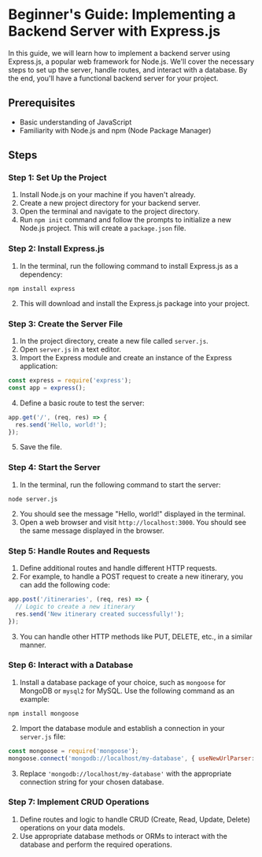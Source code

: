 # Beginner's Guide: Implementing a Backend Server with Express.js

In this guide, we will learn how to implement a backend server using Express.js, a popular web framework for Node.js. We'll cover the necessary steps to set up the server, handle routes, and interact with a database. By the end, you'll have a functional backend server for your project.

## Prerequisites
- Basic understanding of JavaScript
- Familiarity with Node.js and npm (Node Package Manager)

## Steps

### Step 1: Set Up the Project
1. Install Node.js on your machine if you haven't already.
2. Create a new project directory for your backend server.
3. Open the terminal and navigate to the project directory.
4. Run `npm init` command and follow the prompts to initialize a new Node.js project. This will create a `package.json` file.

### Step 2: Install Express.js
1. In the terminal, run the following command to install Express.js as a dependency:
```shell
npm install express
```
2. This will download and install the Express.js package into your project.

### Step 3: Create the Server File
1. In the project directory, create a new file called `server.js`.
2. Open `server.js` in a text editor.
3. Import the Express module and create an instance of the Express application:
```javascript
const express = require('express');
const app = express();
```
4. Define a basic route to test the server:
```javascript
app.get('/', (req, res) => {
  res.send('Hello, world!');
});
```
5. Save the file.

### Step 4: Start the Server
1. In the terminal, run the following command to start the server:
```shell
node server.js
```
2. You should see the message "Hello, world!" displayed in the terminal.
3. Open a web browser and visit `http://localhost:3000`. You should see the same message displayed in the browser.

### Step 5: Handle Routes and Requests
1. Define additional routes and handle different HTTP requests.
2. For example, to handle a POST request to create a new itinerary, you can add the following code:
```javascript
app.post('/itineraries', (req, res) => {
  // Logic to create a new itinerary
  res.send('New itinerary created successfully!');
});
```
3. You can handle other HTTP methods like PUT, DELETE, etc., in a similar manner.

### Step 6: Interact with a Database
1. Install a database package of your choice, such as `mongoose` for MongoDB or `mysql2` for MySQL. Use the following command as an example:
```shell
npm install mongoose
```
2. Import the database module and establish a connection in your `server.js` file:
```javascript
const mongoose = require('mongoose');
mongoose.connect('mongodb://localhost/my-database', { useNewUrlParser: true });
```
3. Replace `'mongodb://localhost/my-database'` with the appropriate connection string for your chosen database.

### Step 7: Implement CRUD Operations
1. Define routes and logic to handle CRUD (Create, Read, Update, Delete) operations on your data models.
2. Use appropriate database methods or ORMs to interact with the database and perform the required operations.
